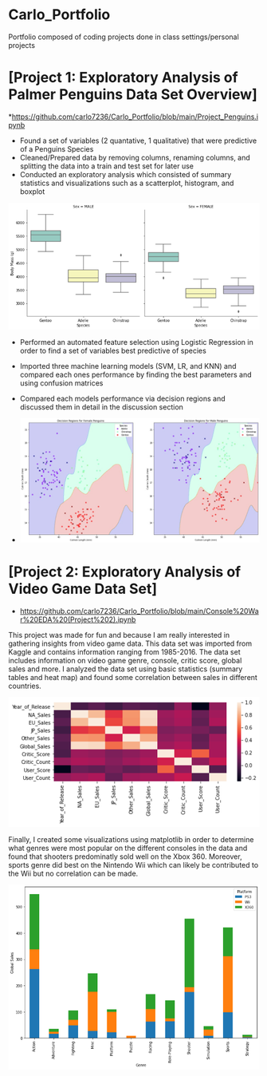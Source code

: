 # Carlo_Portfolio
Portfolio composed of coding projects done in class settings/personal projects
# [Project 1: Exploratory Analysis of Palmer Penguins Data Set Overview]

*https://github.com/carlo7236/Carlo_Portfolio/blob/main/Project_Penguins.ipynb

* Found a set of variables (2 quantative, 1 qualitative) that were predictive of a Penguins Species
* Cleaned/Prepared data by removing columns, renaming columns, and splitting the data into a train and test set for later use
* Conducted an exploratory analysis which consisted of summary statistics and visualizations such as a scatterplot, histogram, and boxplot

![](images/BoxPlot.png)

* Performed an automated feature selection using Logistic Regression in order to find a set of variables best predictive of species
* Imported three machine learning models (SVM, LR, and KNN) and compared each ones performance by finding the best parameters and using confusion matrices  
* Compared each models performance via decision regions and discussed them in detail in the discussion section

* ![](images/Decision.jpg)

# [Project 2: Exploratory Analysis of Video Game Data Set]

* https://github.com/carlo7236/Carlo_Portfolio/blob/main/Console%20War%20EDA%20(Project%202).ipynb

This project was made for fun and because I am really interested in gathering insights from video game data. This data set was imported from Kaggle and contains information ranging from 1985-2016. The data set includes information on video game genre, console, critic score, global sales and more. I analyzed the data set using basic statistics (summary tables and heat map) and found some correlation between sales in different countries. 

![](images/Heatmap.png)

Finally, I created some visualizations using matplotlib in order to determine what genres were most popular on the different consoles in the data and found that shooters predominatly sold well on the Xbox 360. Moreover, sports genre did best on the Nintendo Wii which can likely be contributed to the Wii but no correlation can be made. 

![](images/GlobalSales.png)
